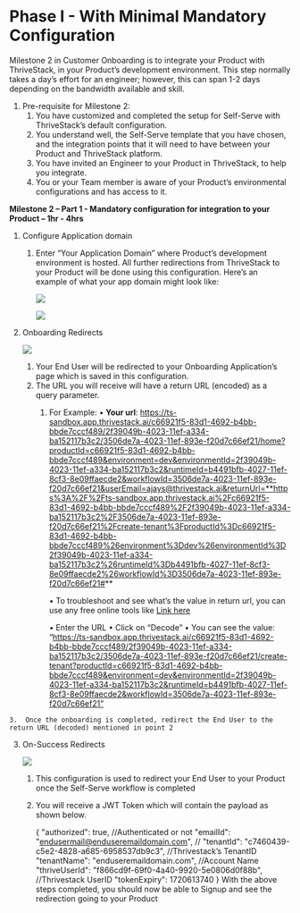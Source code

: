 # Phase I - With Minimal Mandatory Configuration

Milestone 2 in Customer Onboarding is to integrate your Product with ThriveStack, in your Product’s development environment. This step normally takes a day’s effort for an engineer; however, this can span 1-2 days depending on the bandwidth available and skill.<p/><p/><p/>

1. Pre-requisite for Milestone 2:
    1.	You have customized and completed the setup for Self-Serve with ThriveStack’s default configuration.
    2.  You understand well, the Self-Serve template that you have chosen, and the integration points that it will need to have between your Product and ThriveStack platform.
    3.  You have invited an Engineer to your Product in ThriveStack, to help you integrate.
    4.  You or your Team member is aware of your Product’s environmental configurations and has access to it.<p/>

**Milestone 2 – Part 1 - Mandatory configuration for integration to your Product – 1hr - 4hrs**

1.	Configure Application domain
    1.  Enter “Your Application Domain” where Product’s development environment is hosted. All further redirections from ThriveStack to your Product will be done using this configuration. Here’s an example of what your app domain might look like:<p/>
    ![](/img/customer_onboarding/app-domain-example.png)<p/>
    ![](/img/customer_onboarding/app-domain-checklist.png)<p/>

2.  Onboarding Redirects<p/>
![](/img/customer_onboarding/onboarding-redirects.png)
    1.  Your End User will be redirected to your Onboarding Application’s page which is saved in this configuration.
    2.  The URL you will receive will have a return URL (encoded) as a query parameter. 
        1.  For Example:
            •	**Your url**: https://ts-sandbox.app.thrivestack.ai/c66921f5-83d1-4692-b4bb-bbde7cccf489/2f39049b-4023-11ef-a334-ba152117b3c2/3506de7a-4023-11ef-893e-f20d7c66ef21/home?productId=c66921f5-83d1-4692-b4bb-bbde7cccf489&environment=dev&environmentId=2f39049b-4023-11ef-a334-ba152117b3c2&runtimeId=b4491bfb-4027-11ef-8cf3-8e09ffaecde2&workflowId=3506de7a-4023-11ef-893e-f20d7c66ef21&userEmail=ajays@thrivestack.ai&returnUrl=**https%3A%2F%2Fts-sandbox.app.thrivestack.ai%2Fc66921f5-83d1-4692-b4bb-bbde7cccf489%2F2f39049b-4023-11ef-a334-ba152117b3c2%2F3506de7a-4023-11ef-893e-f20d7c66ef21%2Fcreate-tenant%3FproductId%3Dc66921f5-83d1-4692-b4bb-bbde7cccf489%26environment%3Ddev%26environmentId%3D2f39049b-4023-11ef-a334-ba152117b3c2%26runtimeId%3Db4491bfb-4027-11ef-8cf3-8e09ffaecde2%26workflowId%3D3506de7a-4023-11ef-893e-f20d7c66ef21#**

            •	To troubleshoot and see what’s the value in return url, you can use any free online tools like [Link here](https://meyerweb.com/eric/tools/dencoder)

            •	Enter the URL 
            •	Click on “Decode”
            •	You can see the value: “https://ts-sandbox.app.thrivestack.ai/c66921f5-83d1-4692-b4bb-bbde7cccf489/2f39049b-4023-11ef-a334-ba152117b3c2/3506de7a-4023-11ef-893e-f20d7c66ef21/create-tenant?productId=c66921f5-83d1-4692-b4bb-bbde7cccf489&environment=dev&environmentId=2f39049b-4023-11ef-a334-ba152117b3c2&runtimeId=b4491bfb-4027-11ef-8cf3-8e09ffaecde2&workflowId=3506de7a-4023-11ef-893e-f20d7c66ef21”

<p/>

    3.  Once the onboarding is completed, redirect the End User to the return URL (decoded) mentioned in point 2
<p/>

3.  On-Success Redirects  <p/>
![](/img/customer_onboarding/on-success-redirects.png)<p/>
    1.  This configuration is used to redirect your End User to your Product once the Self-Serve workflow is completed
    2.  You will receive a JWT Token which will contain the payload as shown below.

        {
        "authorized": true, //Authenticated or not
        "emailId": "endusermail@enduseremaildomain.com", //
        "tenantId": "c7460439-c5e2-4828-a685-6958537db9c3", //Thrivestack’s TenantID
        "tenantName": "enduseremaildomain.com", //Account Name
        "thriveUserId": "f866cd9f-69f0-4a40-9920-5e0806d0f88b", //Thrivestack UserID
        "tokenExpiry": 1720613740
        } 
With the above steps completed, you should now be able to Signup and see the redirection going to your Product



